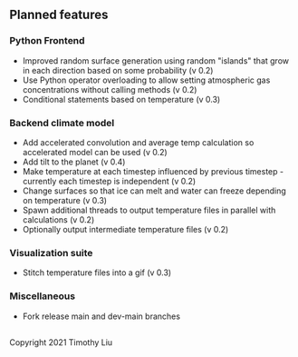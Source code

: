 ## Planned features

### Python Frontend

* Improved random surface generation using random "islands" that grow in 
each direction based on some probability (v 0.2)
* Use Python operator overloading to allow setting atmospheric gas
concentrations without calling methods (v 0.2)
* Conditional statements based on temperature (v 0.3)

### Backend climate model
* Add accelerated convolution and average temp calculation so accelerated
model can be used (v 0.2)
* Add tilt to the planet (v 0.4)
* Make temperature at each timestep influenced by previous timestep - currently
each timestep is independent (v 0.2)
* Change surfaces so that ice can melt and water can freeze depending on temperature (v 0.3)
* Spawn additional threads to output temperature files in parallel with calculations (v 0.2)
* Optionally output intermediate temperature files (v 0.2)

### Visualization suite
* Stitch temperature files into a gif (v 0.3)


### Miscellaneous
* Fork release main and dev-main branches


##
Copyright 2021 Timothy Liu
